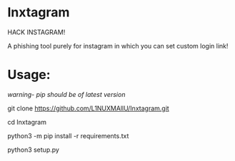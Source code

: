 # Inxtagram
 HACK INSTAGRAM!

A phishing tool purely for instagram in which you can set custom login link!

# Usage:

*warning- pip should be of latest version*

git clone https://github.com/L1NUXMAllU/Inxtagram.git

cd Inxtagram

python3 -m pip install -r requirements.txt

python3 setup.py



